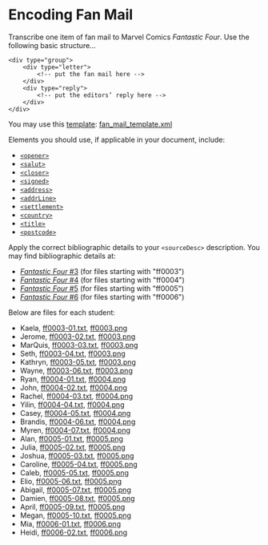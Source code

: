 # Encoding Fan Mail

Transcribe one item of fan mail to Marvel Comics _Fantastic Four_. Use the following basic structure…

```
<div type="group">
	<div type="letter">
		<!-- put the fan mail here -->
	</div>
	<div type="reply">
		<!-- put the editors’ reply here -->
	</div>
</div>
```

You may use this [template](z652-Digital-Libraries/resources/fan_mail_template.xml): [fan_mail_template.xml](/resources/fan_mail_template.xml)

Elements you should use, if applicable in your document, include:

- [`<opener>`](https://tei-c.org/release/doc/tei-p5-doc/en/html/ref-opener.html)
- [`<salut>`](https://tei-c.org/release/doc/tei-p5-doc/en/html/ref-salut.html)
- [`<closer>`](https://tei-c.org/release/doc/tei-p5-doc/en/html/ref-closer.html)
- [`<signed>`](https://tei-c.org/release/doc/tei-p5-doc/en/html/ref-signed.html)
- [`<address>`](https://tei-c.org/release/doc/tei-p5-doc/en/html/ref-address.html)
- [`<addrLine>`](https://tei-c.org/release/doc/tei-p5-doc/en/html/ref-addrLine.html)
- [`<settlement>`](https://tei-c.org/release/doc/tei-p5-doc/en/html/ref-settlement.html)
- [`<country>`](https://tei-c.org/release/doc/tei-p5-doc/en/html/ref-country.html)
- [`<title>`](https://tei-c.org/release/doc/tei-p5-doc/en/html/ref-title.html)
- [`<postcode>`](https://tei-c.org/release/doc/tei-p5-doc/en/html/ref-postcode.html)

Apply the correct bibliographic details to your `<sourceDesc>` description. You may find bibliographic details at:

- [_Fantastic Four_ #3](https://www.comics.org/issue/16830/) (for files starting with "ff0003")
- [_Fantastic Four_ #4](https://www.comics.org/issue/16933/) (for files starting with "ff0004")
- [_Fantastic Four_ #5](https://www.comics.org/issue/17043/) (for files starting with "ff0005")
- [_Fantastic Four_ #6](https://www.comics.org/issue/17152/) (for files starting with "ff0006")
		

Below are files for each student:

- Kaela, [ff0003-01.txt](resources/ff_fan_mail/ff0003-01.txt), [ff0003.png](https://iu.instructure.com/files/145486768/download?download_frd=1)
- Jerome, [ff0003-02.txt](z652-Digital-Libraries/resources/ff_fan_mail/ff0003-02.txt), [ff0003.png](https://iu.instructure.com/files/145486768/download?download_frd=1)
- MarQuis, [ff0003-03.txt](z652-Digital-Libraries/resources/ff_fan_mail/ff0003-03.txt), [ff0003.png](https://iu.instructure.com/files/145486768/download?download_frd=1)
- Seth, [ff0003-04.txt](z652-Digital-Libraries/resources/ff_fan_mail/ff0003-04.txt), [ff0003.png](https://iu.instructure.com/files/145486768/download?download_frd=1)
- Kathryn, [ff0003-05.txt](z652-Digital-Libraries/resources/ff_fan_mail/ff0003-05.txt), [ff0003.png](https://iu.instructure.com/files/145486768/download?download_frd=1)
- Wayne, [ff0003-06.txt](z652-Digital-Libraries/resources/ff_fan_mail/ff0003-06.txt), [ff0003.png](https://iu.instructure.com/files/145486768/download?download_frd=1)
- Ryan, [ff0004-01.txt](z652-Digital-Libraries/resources/ff_fan_mail/ff0004-01.txt), [ff0004.png](https://iu.instructure.com/files/145486768/download?download_frd=1)
- John, [ff0004-02.txt](z652-Digital-Libraries/resources/ff_fan_mail/ff0004-02.txt), [ff0004.png](https://iu.instructure.com/files/145486768/download?download_frd=1)
- Rachel, [ff0004-03.txt](z652-Digital-Libraries/resources/ff_fan_mail/ff0004-03.txt), [ff0004.png](https://iu.instructure.com/files/145486768/download?download_frd=1)
- Yilin, [ff0004-04.txt](z652-Digital-Libraries/resources/ff_fan_mail/ff0004-04.txt), [ff0004.png](https://iu.instructure.com/files/145486768/download?download_frd=1)
- Casey, [ff0004-05.txt](z652-Digital-Libraries/resources/ff_fan_mail/ff0004-05.txt), [ff0004.png](https://iu.instructure.com/files/145486768/download?download_frd=1)
- Brandis, [ff0004-06.txt](z652-Digital-Libraries/resources/ff_fan_mail/ff0004-06.txt), [ff0004.png](https://iu.instructure.com/files/145486768/download?download_frd=1)
- Myren, [ff0004-07.txt](z652-Digital-Libraries/resources/ff_fan_mail/ff0004-07.txt), [ff0004.png](https://iu.instructure.com/files/145486768/download?download_frd=1)
- Alan, [ff0005-01.txt](z652-Digital-Libraries/resources/ff_fan_mail/ff0005-01.txt), [ff0005.png](https://iu.instructure.com/files/145486770/download?download_frd=1)
- Julia, [ff0005-02.txt](z652-Digital-Libraries/resources/ff_fan_mail/ff0005-02.txt), [ff0005.png](https://iu.instructure.com/files/145486770/download?download_frd=1)
- Joshua, [ff0005-03.txt](z652-Digital-Libraries/resources/ff_fan_mail/ff0005-03.txt), [ff0005.png](https://iu.instructure.com/files/145486770/download?download_frd=1)
- Caroline, [ff0005-04.txt](z652-Digital-Libraries/resources/ff_fan_mail/ff0005-04.txt), [ff0005.png](https://iu.instructure.com/files/145486770/download?download_frd=1)
- Caleb, [ff0005-05.txt](z652-Digital-Libraries/resources/ff_fan_mail/ff0005-05.txt), [ff0005.png](https://iu.instructure.com/files/145486770/download?download_frd=1)
- Elio, [ff0005-06.txt](z652-Digital-Libraries/resources/ff_fan_mail/ff0005-06.txt), [ff0005.png](https://iu.instructure.com/files/145486770/download?download_frd=1)
- Abigail, [ff0005-07.txt](z652-Digital-Libraries/resources/ff_fan_mail/ff0005-07.txt), [ff0005.png](https://iu.instructure.com/files/145486770/download?download_frd=1)
- Damien, [ff0005-08.txt](z652-Digital-Libraries/resources/ff_fan_mail/ff0005-08.txt), [ff0005.png](https://iu.instructure.com/files/145486770/download?download_frd=1)
- April, [ff0005-09.txt](z652-Digital-Libraries/resources/ff_fan_mail/ff0005-09.txt), [ff0005.png](https://iu.instructure.com/files/145486770/download?download_frd=1)
- Megan, [ff0005-10.txt](z652-Digital-Libraries/resources/ff_fan_mail/ff0005-10.txt), [ff0005.png](https://iu.instructure.com/files/145486770/download?download_frd=1)
- Mia, [ff0006-01.txt](z652-Digital-Libraries/resources/ff_fan_mail/ff0006-01.txt), [ff0006.png](https://iu.instructure.com/files/145486772/download?download_frd=1)
- Heidi, [ff0006-02.txt](z652-Digital-Libraries/resources/ff_fan_mail/ff0006-02.txt), [ff0006.png](https://iu.instructure.com/files/145486772/download?download_frd=1)
